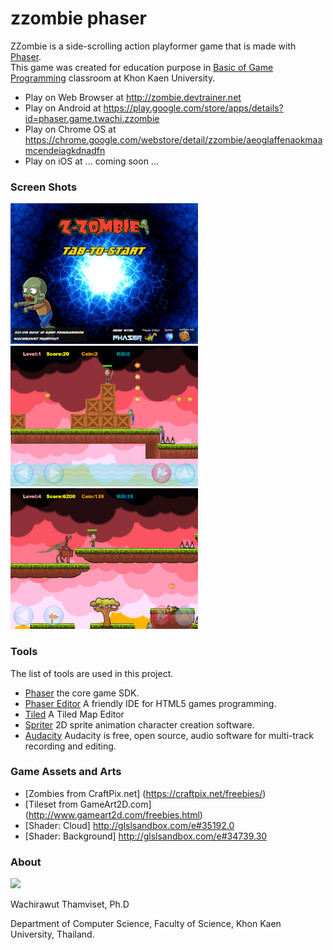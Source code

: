 # zzombie phaser

ZZombie is a side-scrolling action playformer game that is made with [Phaser](http://phaser.io/).  
This game was created for education purpose in [Basic of Game Programming](http://webclass.devtrainer.net/webclass/learn-home/322218) classroom at Khon Kaen University.

* Play on Web Browser at http://zombie.devtrainer.net
* Play on Android at https://play.google.com/store/apps/details?id=phaser.game.twachi.zzombie
* Play on Chrome OS at https://chrome.google.com/webstore/detail/zzombie/aeoglaffenaokmaamcendeiagkdnadfn
* Play on iOS at ... coming soon ... 

### Screen Shots
 <img src="screen/web_src01.png" width="300"> 
 <img src="screen/web_src02.png" width="300"> 
 <img src="screen/web_src03.png" width="300">
 
### Tools
The list of tools are used in this project.

* [Phaser](https://github.com/photonstorm/phaser) the core game SDK.
* [Phaser Editor](http://phasereditor.boniatillo.com/) A friendly IDE for HTML5 games programming.
* [Tiled](http://www.mapeditor.org/) A Tiled Map Editor
* [Spriter](https://brashmonkey.com/) 2D sprite animation character creation software.
* [Audacity](http://www.audacityteam.org/) Audacity is free, open source, audio software for multi-track recording and editing.

### Game Assets and Arts

* [Zombies from CraftPix.net] (https://craftpix.net/freebies/)
* [Tileset from GameArt2D.com] (http://www.gameart2d.com/freebies.html) 
* [Shader: Cloud] http://glslsandbox.com/e#35192.0
* [Shader: Background] http://glslsandbox.com/e#34739.30


### About
<img src='https://avatars2.githubusercontent.com/u/23564815?v=3&s=460' width='120'>

Wachirawut Thamviset, Ph.D 

Department of Computer Science,
Faculty of Science, Khon Kaen University, Thailand.
